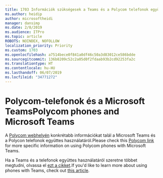 ```yaml
---
title: 1703 Információk szükségesek a Teams és a Polycom telefonok együttes használatáról
ms.author: heidip
author: microsoftheidi
manager: dansimp
ms.date: 2/8/2019
ms.audience: ITPro
ms.topic: article
ROBOTS: NOINDEX, NOFOLLOW
localization_priority: Priority
ms.custom: 1703
ms.openlocfilehash: a7514bece0f841a0df46c50a3d83012ce586bdde
ms.sourcegitcommit: 136b8209c52c2a05d0f2fdaab93b2cd92253fa2c
ms.translationtype: HT
ms.contentlocale: hu-HU
ms.lasthandoff: 06/07/2019
ms.locfileid: "34771272"
---
```

# <a name="polycom-phones-and-microsoft-teams"></a><span data-ttu-id="5375a-102">Polycom-telefonok és a Microsoft Teams</span><span class="sxs-lookup"><span data-stu-id="5375a-102">Polycom phones and Microsoft Teams</span></span>

<span data-ttu-id="5375a-103">A [Polycom webhelyén](http://www.polycom.com/content/dam/polycom/common/documents/faqs/polycom-phones-and-microsoft-teams-faq-enus.pdf) konkrétabb információkat talál a Microsoft Teams és a Polycon telefonok együttes használatáról.</span><span class="sxs-lookup"><span data-stu-id="5375a-103">Please check this [Polycom link](http://www.polycom.com/content/dam/polycom/common/documents/faqs/polycom-phones-and-microsoft-teams-faq-enus.pdf) for more specific information on using Polycom phones with Microsoft Teams.</span></span>

<span data-ttu-id="5375a-104">Ha a Teams és a telefonok együttes használatáról szeretne többet megtudni, olvassa el [ezt a cikket](https://docs.microsoft.com/microsoftteams/phones-for-teams).</span><span class="sxs-lookup"><span data-stu-id="5375a-104">If you'd like to learn more about using phones with Teams, check out [this article](https://docs.microsoft.com/microsoftteams/phones-for-teams).</span></span>
